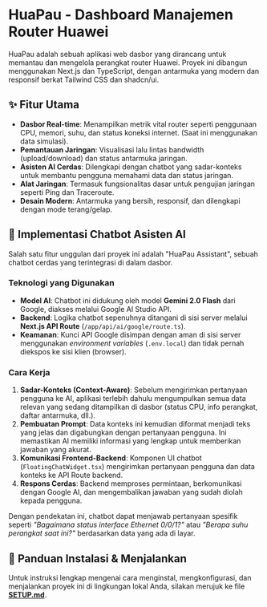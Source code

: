 # HuaPau - Dashboard Manajemen Router Huawei

HuaPau adalah sebuah aplikasi web dasbor yang dirancang untuk memantau dan mengelola perangkat router Huawei. Proyek ini dibangun menggunakan Next.js dan TypeScript, dengan antarmuka yang modern dan responsif berkat Tailwind CSS dan shadcn/ui.

## ✨ Fitur Utama

- **Dasbor Real-time**: Menampilkan metrik vital router seperti penggunaan CPU, memori, suhu, dan status koneksi internet. (Saat ini menggunakan data simulasi).
- **Pemantauan Jaringan**: Visualisasi lalu lintas bandwidth (upload/download) dan status antarmuka jaringan.
- **Asisten AI Cerdas**: Dilengkapi dengan chatbot yang sadar-konteks untuk membantu pengguna memahami data dan status jaringan.
- **Alat Jaringan**: Termasuk fungsionalitas dasar untuk pengujian jaringan seperti Ping dan Traceroute.
- **Desain Modern**: Antarmuka yang bersih, responsif, dan dilengkapi dengan mode terang/gelap.

## 🤖 Implementasi Chatbot Asisten AI

Salah satu fitur unggulan dari proyek ini adalah "HuaPau Assistant", sebuah chatbot cerdas yang terintegrasi di dalam dasbor.

### Teknologi yang Digunakan
- **Model AI**: Chatbot ini didukung oleh model **Gemini 2.0 Flash** dari Google, diakses melalui Google AI Studio API.
- **Backend**: Logika chatbot sepenuhnya ditangani di sisi server melalui **Next.js API Route** (`/app/api/ai/google/route.ts`).
- **Keamanan**: Kunci API Google disimpan dengan aman di sisi server menggunakan *environment variables* (`.env.local`) dan tidak pernah diekspos ke sisi klien (browser).

### Cara Kerja
1.  **Sadar-Konteks (Context-Aware)**: Sebelum mengirimkan pertanyaan pengguna ke AI, aplikasi terlebih dahulu mengumpulkan semua data relevan yang sedang ditampilkan di dasbor (status CPU, info perangkat, daftar antarmuka, dll.).
2.  **Pembuatan Prompt**: Data konteks ini kemudian diformat menjadi teks yang jelas dan digabungkan dengan pertanyaan pengguna. Ini memastikan AI memiliki informasi yang lengkap untuk memberikan jawaban yang akurat.
3.  **Komunikasi Frontend-Backend**: Komponen UI chatbot (`FloatingChatWidget.tsx`) mengirimkan pertanyaan pengguna dan data konteks ke API Route backend.
4.  **Respons Cerdas**: Backend memproses permintaan, berkomunikasi dengan Google AI, dan mengembalikan jawaban yang sudah diolah kepada pengguna.

Dengan pendekatan ini, chatbot dapat menjawab pertanyaan spesifik seperti *"Bagaimana status interface Ethernet 0/0/1?"* atau *"Berapa suhu perangkat saat ini?"* berdasarkan data yang ada di layar.

## 🚀 Panduan Instalasi & Menjalankan

Untuk instruksi lengkap mengenai cara menginstal, mengkonfigurasi, dan menjalankan proyek ini di lingkungan lokal Anda, silakan merujuk ke file [**SETUP.md**](./SETUP.md).
